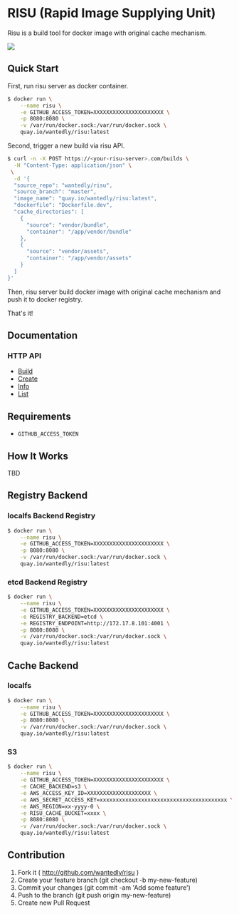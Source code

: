 # RISU (Rapid Image Supplying Unit)
Risu is a build tool for docker image with original cache mechanism.

![](https://cloud.githubusercontent.com/assets/261700/9082260/c51e910c-3b9d-11e5-9202-f0ab05207ac6.png)

## Quick Start
First, run risu server as docker container.

```bash
$ docker run \
    --name risu \
    -e GITHUB_ACCESS_TOKEN=XXXXXXXXXXXXXXXXXXXXXX \
    -p 8080:8080 \
    -v /var/run/docker.sock:/var/run/docker.sock \
    quay.io/wantedly/risu:latest
```

Second, trigger a new build via risu API.

```bash
$ curl -n -X POST https://<your-risu-server>.com/builds \
  -H "Content-Type: application/json" \
 \
  -d '{
  "source_repo": "wantedly/risu",
  "source_branch": "master",
  "image_name": "quay.io/wantedly/risu:latest",
  "dockerfile": "Dockerfile.dev",
  "cache_directories": [
    {
      "source": "vendor/bundle",
      "container": "/app/vendor/bundle"
    },
    {
      "source": "vendor/assets",
      "container": "/app/vendor/assets"
    }
  ]
}'
```

Then, risu server build docker image with original cache mechanism and push it to docker registry.

That's it!

## Documentation
### HTTP API

* [Build](https://github.com/wantedly/risu/blob/master/docs/api-v1-alpha.md#build)
 * [Create](https://github.com/wantedly/risu/blob/master/docs/api-v1-alpha.md#build-create)
 * [Info](https://github.com/wantedly/risu/blob/master/docs/api-v1-alpha.md#build-info)
 * [List](https://github.com/wantedly/risu/blob/master/docs/api-v1-alpha.md#build-list)

## Requirements

* `GITHUB_ACCESS_TOKEN`

## How It Works
TBD

## Registry Backend
### localfs Backend Registry

```bash
$ docker run \
    --name risu \
    -e GITHUB_ACCESS_TOKEN=XXXXXXXXXXXXXXXXXXXXXX \
    -p 8080:8080 \
    -v /var/run/docker.sock:/var/run/docker.sock \
    quay.io/wantedly/risu:latest
```

### etcd Backend Registry

```bash
$ docker run \
    --name risu \
    -e GITHUB_ACCESS_TOKEN=XXXXXXXXXXXXXXXXXXXXXX \
    -e REGISTRY_BACKEND=etcd \
    -e REGISTRY_ENDPOINT=http://172.17.8.101:4001 \
    -p 8080:8080 \
    -v /var/run/docker.sock:/var/run/docker.sock \
    quay.io/wantedly/risu:latest
```

## Cache Backend
### localfs

```bash
$ docker run \
    --name risu \
    -e GITHUB_ACCESS_TOKEN=XXXXXXXXXXXXXXXXXXXXXX \
    -p 8080:8080 \
    -v /var/run/docker.sock:/var/run/docker.sock \
    quay.io/wantedly/risu:latest
```

### S3

```bash
$ docker run \
    --name risu \
    -e GITHUB_ACCESS_TOKEN=XXXXXXXXXXXXXXXXXXXXXX \
    -e CACHE_BACKEND=s3 \
    -e AWS_ACCESS_KEY_ID=XXXXXXXXXXXXXXXXXXXX \
    -e AWS_SECRET_ACCESS_KEY=xxxxxxxxxxxxxxxxxxxxxxxxxxxxxxxxxxxxxxxx \
    -e AWS_REGION=xx-yyyy-0 \
    -e RISU_CACHE_BUCKET=xxxx \
    -p 8080:8080 \
    -v /var/run/docker.sock:/var/run/docker.sock \
    quay.io/wantedly/risu:latest
```

## Contribution

1. Fork it ( http://github.com/wantedly/risu )
2. Create your feature branch (git checkout -b my-new-feature)
3. Commit your changes (git commit -am 'Add some feature')
4. Push to the branch (git push origin my-new-feature)
5. Create new Pull Request
